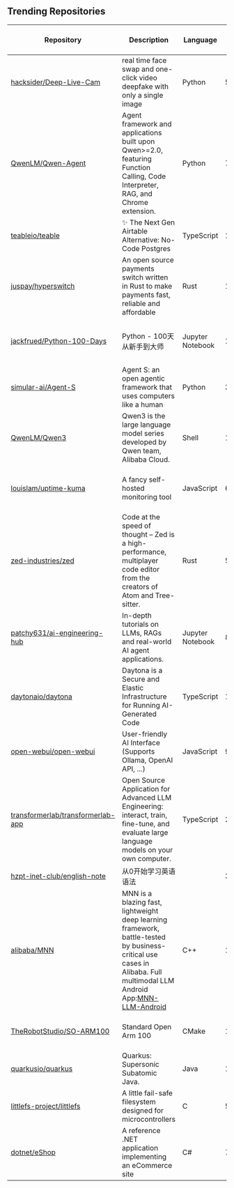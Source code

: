 ## Trending Repositories

| Repository | Description | Language | Stars | Forks | Built By | Current Period Stars |
|------------|-------------|----------|-------|-------|----------|---------------------|
| [hacksider/Deep-Live-Cam](https://github.com/hacksider/Deep-Live-Cam) | real time face swap and one-click video deepfake with only a single image | Python | 56334 | 8042 | [hacksider](https://github.com/hacksider), [KRSHH](https://github.com/KRSHH), [vic4key](https://github.com/vic4key), [pereiraroland26](https://github.com/pereiraroland26), [kier007](https://github.com/kier007) | 1311 |
| [QwenLM/Qwen-Agent](https://github.com/QwenLM/Qwen-Agent) | Agent framework and applications built upon Qwen>=2.0, featuring Function Calling, Code Interpreter, RAG, and Chrome extension. | Python | 7574 | 649 | [tuhahaha](https://github.com/tuhahaha), [JianxinMa](https://github.com/JianxinMa), [zhenruzhang](https://github.com/zhenruzhang), [gewenbin0992](https://github.com/gewenbin0992), [JialinWangPKU](https://github.com/JialinWangPKU) | 216 |
| [teableio/teable](https://github.com/teableio/teable) | ✨ The Next Gen Airtable Alternative: No-Code Postgres | TypeScript | 17991 | 881 | [tea-artist](https://github.com/tea-artist), [boris-w](https://github.com/boris-w), [caoxing9](https://github.com/caoxing9), [Sky-FE](https://github.com/Sky-FE), [Pengap](https://github.com/Pengap) | 67 |
| [juspay/hyperswitch](https://github.com/juspay/hyperswitch) | An open source payments switch written in Rust to make payments fast, reliable and affordable | Rust | 17282 | 2064 | [SanchithHegde](https://github.com/SanchithHegde), [Narayanbhat166](https://github.com/Narayanbhat166), [pixincreate](https://github.com/pixincreate) | 520 |
| [jackfrued/Python-100-Days](https://github.com/jackfrued/Python-100-Days) | Python - 100天从新手到大师 | Jupyter Notebook | 165352 | 53661 | [jackfrued](https://github.com/jackfrued), [MathDance](https://github.com/MathDance), [geekya215](https://github.com/geekya215), [jankeromnes](https://github.com/jankeromnes), [royaso](https://github.com/royaso) | 70 |
| [simular-ai/Agent-S](https://github.com/simular-ai/Agent-S) | Agent S: an open agentic framework that uses computers like a human | Python | 3790 | 370 | [alckasoc](https://github.com/alckasoc), [saa1605](https://github.com/saa1605), [eric-simu](https://github.com/eric-simu), [shuyugan](https://github.com/shuyugan), [eric-xw](https://github.com/eric-xw) | 244 |
| [QwenLM/Qwen3](https://github.com/QwenLM/Qwen3) | Qwen3 is the large language model series developed by Qwen team, Alibaba Cloud. | Shell | 19835 | 1298 | [jklj077](https://github.com/jklj077), [JustinLin610](https://github.com/JustinLin610), [bug-orz](https://github.com/bug-orz), [huybery](https://github.com/huybery), [JianxinMa](https://github.com/JianxinMa) | 312 |
| [louislam/uptime-kuma](https://github.com/louislam/uptime-kuma) | A fancy self-hosted monitoring tool | JavaScript | 68451 | 6010 | [louislam](https://github.com/louislam), [chakflying](https://github.com/chakflying), [CommanderStorm](https://github.com/CommanderStorm), [Saibamen](https://github.com/Saibamen), [Computroniks](https://github.com/Computroniks) | 232 |
| [zed-industries/zed](https://github.com/zed-industries/zed) | Code at the speed of thought – Zed is a high-performance, multiplayer code editor from the creators of Atom and Tree-sitter. | Rust | 57820 | 3988 | [as-cii](https://github.com/as-cii), [maxbrunsfeld](https://github.com/maxbrunsfeld), [maxdeviant](https://github.com/maxdeviant), [nathansobo](https://github.com/nathansobo), [mikayla-maki](https://github.com/mikayla-maki) | 124 |
| [patchy631/ai-engineering-hub](https://github.com/patchy631/ai-engineering-hub) | In-depth tutorials on LLMs, RAGs and real-world AI agent applications. | Jupyter Notebook | 8881 | 1486 | [patchy631](https://github.com/patchy631), [ChawlaAvi](https://github.com/ChawlaAvi), [gmacario](https://github.com/gmacario), [sitamgithub-MSIT](https://github.com/sitamgithub-MSIT), [DarkRaiderCB](https://github.com/DarkRaiderCB) | 243 |
| [daytonaio/daytona](https://github.com/daytonaio/daytona) | Daytona is a Secure and Elastic Infrastructure for Running AI-Generated Code | TypeScript | 17643 | 1871 | [Tpuljak](https://github.com/Tpuljak), [idagelic](https://github.com/idagelic), [lbrecic](https://github.com/lbrecic), [tarunrajput](https://github.com/tarunrajput) | 640 |
| [open-webui/open-webui](https://github.com/open-webui/open-webui) | User-friendly AI Interface (Supports Ollama, OpenAI API, ...) | JavaScript | 92485 | 11724 | [tjbck](https://github.com/tjbck), [cheahjs](https://github.com/cheahjs), [jannikstdl](https://github.com/jannikstdl), [michaelpoluektov](https://github.com/michaelpoluektov) | 164 |
| [transformerlab/transformerlab-app](https://github.com/transformerlab/transformerlab-app) | Open Source Application for Advanced LLM Engineering: interact, train, fine-tune, and evaluate large language models on your own computer. | TypeScript | 2775 | 201 | [aliasaria](https://github.com/aliasaria), [dadmobile](https://github.com/dadmobile), [deep1401](https://github.com/deep1401), [sanjaycal](https://github.com/sanjaycal), [abhimazu](https://github.com/abhimazu) | 87 |
| [hzpt-inet-club/english-note](https://github.com/hzpt-inet-club/english-note) | 从0开始学习英语语法 |  | 3507 | 327 | [elonehoo](https://github.com/elonehoo), [hzpt-inet](https://github.com/hzpt-inet) | 39 |
| [alibaba/MNN](https://github.com/alibaba/MNN) | MNN is a blazing fast, lightweight deep learning framework, battle-tested by business-critical use cases in Alibaba. Full multimodal LLM Android App:[MNN-LLM-Android](./apps/Android/MnnLlmChat/README.md) | C++ | 10485 | 1828 | [MNNTeam](https://github.com/MNNTeam), [jxt1234](https://github.com/jxt1234), [wangzhaode](https://github.com/wangzhaode), [Yogayu](https://github.com/Yogayu), [Juude](https://github.com/Juude) | 45 |
| [TheRobotStudio/SO-ARM100](https://github.com/TheRobotStudio/SO-ARM100) | Standard Open Arm 100 | CMake | 1760 | 116 | [TheRobotStudio](https://github.com/TheRobotStudio), [pkooij](https://github.com/pkooij), [Cadene](https://github.com/Cadene), [philfung](https://github.com/philfung), [cmcgartoll](https://github.com/cmcgartoll) | 51 |
| [quarkusio/quarkus](https://github.com/quarkusio/quarkus) | Quarkus: Supersonic Subatomic Java. | Java | 14436 | 2828 | [gsmet](https://github.com/gsmet), [geoand](https://github.com/geoand), [stuartwdouglas](https://github.com/stuartwdouglas), [gastaldi](https://github.com/gastaldi) | 14 |
| [littlefs-project/littlefs](https://github.com/littlefs-project/littlefs) | A little fail-safe filesystem designed for microcontrollers | C | 5627 | 853 | [geky](https://github.com/geky), [BrianPugh](https://github.com/BrianPugh), [sipkev](https://github.com/sipkev), [aldot](https://github.com/aldot), [yamt](https://github.com/yamt) | 16 |
| [dotnet/eShop](https://github.com/dotnet/eShop) | A reference .NET application implementing an eCommerce site | C# | 7886 | 2580 | [jamesmontemagno](https://github.com/jamesmontemagno), [captainsafia](https://github.com/captainsafia), [danmoseley](https://github.com/danmoseley), [adityamandaleeka](https://github.com/adityamandaleeka) | 42 |

